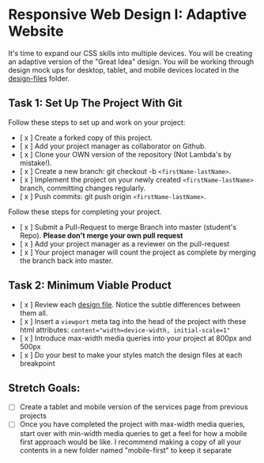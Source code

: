 # Responsive Web Design I: Adaptive Website

It's time to expand our CSS skills into multiple devices.  You will be creating an adaptive version of the "Great Idea" design. You will be working through design mock ups for desktop, tablet, and mobile devices located in the [design-files](design-files) folder.

## Task 1: Set Up The Project With Git

Follow these steps to set up and work on your project:

- [ x ] Create a forked copy of this project.
- [ x ] Add your project manager as collaborator on Github.
- [ x ] Clone your OWN version of the repository (Not Lambda's by mistake!).
- [ x ] Create a new branch: git checkout -b `<firstName-lastName>`.
- [ x ] Implement the project on your newly created `<firstName-lastName>` branch, committing changes regularly.
- [ x ] Push commits: git push origin `<firstName-lastName>`.

Follow these steps for completing your project.

- [ x ] Submit a Pull-Request to merge <firstName-lastName> Branch into master (student's  Repo). **Please don't merge your own pull request**
- [ x ] Add your project manager as a reviewer on the pull-request
- [ x ] Your project manager will count the project as complete by merging the branch back into master.

## Task 2: Minimum Viable Product

* [ x ] Review each [design file](design-files).  Notice the subtle differences between them all.
* [ x ] Insert a `viewport` meta tag into the head of the project with these html attributes: `content="width=device-width, initial-scale=1"`
* [ x ] Introduce max-width media queries into your project at 800px and 500px  
* [ x ] Do your best to make your styles match the design files at each breakpoint

## Stretch Goals:
* [ ] Create a tablet and mobile version of the services page from previous projects
* [ ] Once you have completed the project with max-width media queries, start over with min-width media queries to get a feel for how a mobile first approach would be like.  I recommend making a copy of all your contents in a new folder named "mobile-first" to keep it separate
